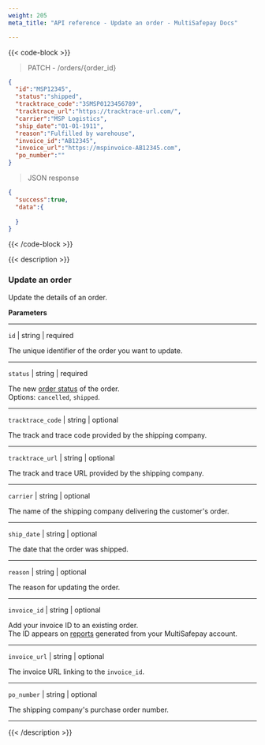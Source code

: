 ```yaml
---
weight: 205
meta_title: "API reference - Update an order - MultiSafepay Docs"

---
```

{{< code-block >}}
> PATCH - /orders/{order_id}

```json
{
  "id":"MSP12345",
  "status":"shipped",
  "tracktrace_code":"3SMSP0123456789",
  "tracktrace_url":"https://tracktrace-url.com/",
  "carrier":"MSP Logistics",
  "ship_date":"01-01-1911",
  "reason":"Fulfilled by warehouse",
  "invoice_id":"AB12345",
  "invoice_url":"https://mspinvoice-AB12345.com",
  "po_number":""
}

```


> JSON response

```json
{
  "success":true,
  "data":{
    
  }
}
```
{{< /code-block >}}

{{< description >}}
### Update an order
Update the details of an order.

**Parameters**

----------------
`id` | string | required

The unique identifier of the order you want to update.

----------------
`status` | string | required

The new [order status](/payments/multisafepay-statuses/) of the order.  
Options: `cancelled`, `shipped`.

----------------
`tracktrace_code` | string | optional

The track and trace code provided by the shipping company.

----------------
`tracktrace_url` | string | optional

The track and trace URL provided by the shipping company.

----------------
`carrier` | string | optional

The name of the shipping company delivering the customer's order.

----------------
`ship_date` | string | optional

The date that the order was shipped.

----------------
`reason` | string | optional

The reason for updating the order.

----------------
`invoice_id` | string | optional

Add your invoice ID to an existing order.  
The ID appears on [reports](/business/accounting/reports/) generated from your MultiSafepay account.

----------------
`invoice_url` | string | optional

The invoice URL linking to the `invoice_id`.

----------------
`po_number` | string | optional

The shipping company's purchase order number.

----------------
{{< /description >}}
